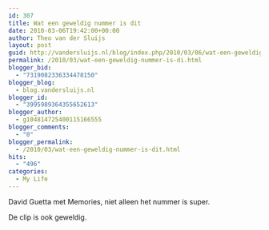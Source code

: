 ```yaml
---
id: 307
title: Wat een geweldig nummer is dit
date: 2010-03-06T19:42:00+00:00
author: Theo van der Sluijs
layout: post
guid: http://vandersluijs.nl/blog/index.php/2010/03/06/wat-een-geweldig-nummer-is-di/
permalink: /2010/03/wat-een-geweldig-nummer-is-di.html
blogger_bid:
  - "7319082336334478150"
blogger_blog:
  - blog.vandersluijs.nl
blogger_id:
  - "3995989364355652613"
blogger_author:
  - g104814725400115166555
blogger_comments:
  - "0"
blogger_permalink:
  - /2010/03/wat-een-geweldig-nummer-is-dit.html
hits:
  - "496"
categories:
  - My Life
---
```

David Guetta met Memories, niet alleen het nummer is super.

De clip is ook geweldig.